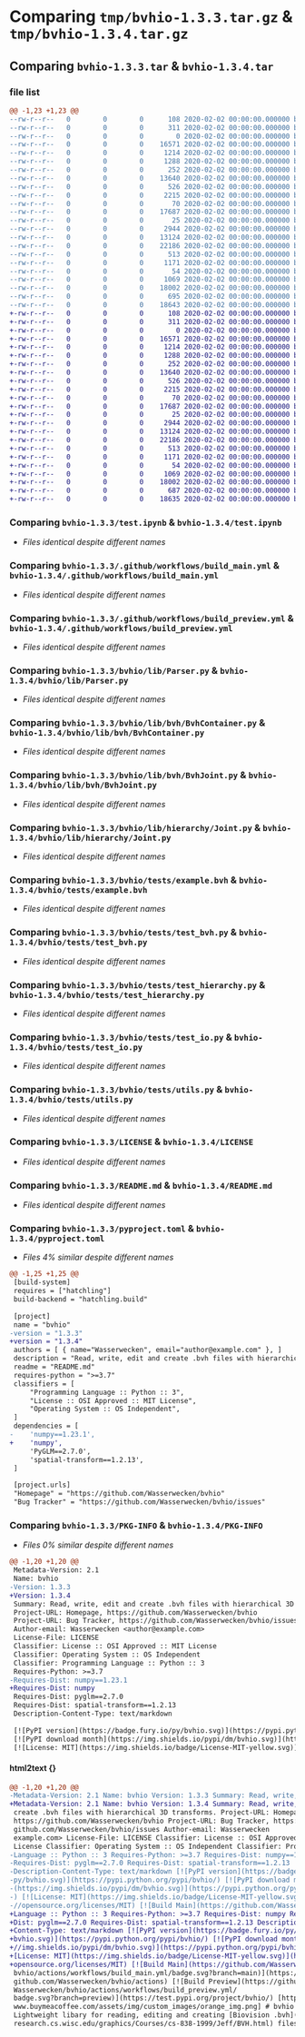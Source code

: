 # Comparing `tmp/bvhio-1.3.3.tar.gz` & `tmp/bvhio-1.3.4.tar.gz`

## Comparing `bvhio-1.3.3.tar` & `bvhio-1.3.4.tar`

### file list

```diff
@@ -1,23 +1,23 @@
--rw-r--r--   0        0        0      108 2020-02-02 00:00:00.000000 bvhio-1.3.3/.flake8
--rw-r--r--   0        0        0      311 2020-02-02 00:00:00.000000 bvhio-1.3.3/CITATION.cff
--rw-r--r--   0        0        0        0 2020-02-02 00:00:00.000000 bvhio-1.3.3/changelog.txt
--rw-r--r--   0        0        0    16571 2020-02-02 00:00:00.000000 bvhio-1.3.3/test.ipynb
--rw-r--r--   0        0        0     1214 2020-02-02 00:00:00.000000 bvhio-1.3.3/.github/workflows/build_main.yml
--rw-r--r--   0        0        0     1288 2020-02-02 00:00:00.000000 bvhio-1.3.3/.github/workflows/build_preview.yml
--rw-r--r--   0        0        0      252 2020-02-02 00:00:00.000000 bvhio-1.3.3/bvhio/__init__.py
--rw-r--r--   0        0        0    13640 2020-02-02 00:00:00.000000 bvhio-1.3.3/bvhio/lib/Parser.py
--rw-r--r--   0        0        0      526 2020-02-02 00:00:00.000000 bvhio-1.3.3/bvhio/lib/bvh/BvhContainer.py
--rw-r--r--   0        0        0     2215 2020-02-02 00:00:00.000000 bvhio-1.3.3/bvhio/lib/bvh/BvhJoint.py
--rw-r--r--   0        0        0       70 2020-02-02 00:00:00.000000 bvhio-1.3.3/bvhio/lib/bvh/__init__.py
--rw-r--r--   0        0        0    17687 2020-02-02 00:00:00.000000 bvhio-1.3.3/bvhio/lib/hierarchy/Joint.py
--rw-r--r--   0        0        0       25 2020-02-02 00:00:00.000000 bvhio-1.3.3/bvhio/lib/hierarchy/__init__.py
--rw-r--r--   0        0        0     2944 2020-02-02 00:00:00.000000 bvhio-1.3.3/bvhio/tests/example.bvh
--rw-r--r--   0        0        0    13124 2020-02-02 00:00:00.000000 bvhio-1.3.3/bvhio/tests/test_bvh.py
--rw-r--r--   0        0        0    22186 2020-02-02 00:00:00.000000 bvhio-1.3.3/bvhio/tests/test_hierarchy.py
--rw-r--r--   0        0        0      513 2020-02-02 00:00:00.000000 bvhio-1.3.3/bvhio/tests/test_io.py
--rw-r--r--   0        0        0     1171 2020-02-02 00:00:00.000000 bvhio-1.3.3/bvhio/tests/utils.py
--rw-r--r--   0        0        0       54 2020-02-02 00:00:00.000000 bvhio-1.3.3/.gitignore
--rw-r--r--   0        0        0     1069 2020-02-02 00:00:00.000000 bvhio-1.3.3/LICENSE
--rw-r--r--   0        0        0    18002 2020-02-02 00:00:00.000000 bvhio-1.3.3/README.md
--rw-r--r--   0        0        0      695 2020-02-02 00:00:00.000000 bvhio-1.3.3/pyproject.toml
--rw-r--r--   0        0        0    18643 2020-02-02 00:00:00.000000 bvhio-1.3.3/PKG-INFO
+-rw-r--r--   0        0        0      108 2020-02-02 00:00:00.000000 bvhio-1.3.4/.flake8
+-rw-r--r--   0        0        0      311 2020-02-02 00:00:00.000000 bvhio-1.3.4/CITATION.cff
+-rw-r--r--   0        0        0        0 2020-02-02 00:00:00.000000 bvhio-1.3.4/changelog.txt
+-rw-r--r--   0        0        0    16571 2020-02-02 00:00:00.000000 bvhio-1.3.4/test.ipynb
+-rw-r--r--   0        0        0     1214 2020-02-02 00:00:00.000000 bvhio-1.3.4/.github/workflows/build_main.yml
+-rw-r--r--   0        0        0     1288 2020-02-02 00:00:00.000000 bvhio-1.3.4/.github/workflows/build_preview.yml
+-rw-r--r--   0        0        0      252 2020-02-02 00:00:00.000000 bvhio-1.3.4/bvhio/__init__.py
+-rw-r--r--   0        0        0    13640 2020-02-02 00:00:00.000000 bvhio-1.3.4/bvhio/lib/Parser.py
+-rw-r--r--   0        0        0      526 2020-02-02 00:00:00.000000 bvhio-1.3.4/bvhio/lib/bvh/BvhContainer.py
+-rw-r--r--   0        0        0     2215 2020-02-02 00:00:00.000000 bvhio-1.3.4/bvhio/lib/bvh/BvhJoint.py
+-rw-r--r--   0        0        0       70 2020-02-02 00:00:00.000000 bvhio-1.3.4/bvhio/lib/bvh/__init__.py
+-rw-r--r--   0        0        0    17687 2020-02-02 00:00:00.000000 bvhio-1.3.4/bvhio/lib/hierarchy/Joint.py
+-rw-r--r--   0        0        0       25 2020-02-02 00:00:00.000000 bvhio-1.3.4/bvhio/lib/hierarchy/__init__.py
+-rw-r--r--   0        0        0     2944 2020-02-02 00:00:00.000000 bvhio-1.3.4/bvhio/tests/example.bvh
+-rw-r--r--   0        0        0    13124 2020-02-02 00:00:00.000000 bvhio-1.3.4/bvhio/tests/test_bvh.py
+-rw-r--r--   0        0        0    22186 2020-02-02 00:00:00.000000 bvhio-1.3.4/bvhio/tests/test_hierarchy.py
+-rw-r--r--   0        0        0      513 2020-02-02 00:00:00.000000 bvhio-1.3.4/bvhio/tests/test_io.py
+-rw-r--r--   0        0        0     1171 2020-02-02 00:00:00.000000 bvhio-1.3.4/bvhio/tests/utils.py
+-rw-r--r--   0        0        0       54 2020-02-02 00:00:00.000000 bvhio-1.3.4/.gitignore
+-rw-r--r--   0        0        0     1069 2020-02-02 00:00:00.000000 bvhio-1.3.4/LICENSE
+-rw-r--r--   0        0        0    18002 2020-02-02 00:00:00.000000 bvhio-1.3.4/README.md
+-rw-r--r--   0        0        0      687 2020-02-02 00:00:00.000000 bvhio-1.3.4/pyproject.toml
+-rw-r--r--   0        0        0    18635 2020-02-02 00:00:00.000000 bvhio-1.3.4/PKG-INFO
```

### Comparing `bvhio-1.3.3/test.ipynb` & `bvhio-1.3.4/test.ipynb`

 * *Files identical despite different names*

### Comparing `bvhio-1.3.3/.github/workflows/build_main.yml` & `bvhio-1.3.4/.github/workflows/build_main.yml`

 * *Files identical despite different names*

### Comparing `bvhio-1.3.3/.github/workflows/build_preview.yml` & `bvhio-1.3.4/.github/workflows/build_preview.yml`

 * *Files identical despite different names*

### Comparing `bvhio-1.3.3/bvhio/lib/Parser.py` & `bvhio-1.3.4/bvhio/lib/Parser.py`

 * *Files identical despite different names*

### Comparing `bvhio-1.3.3/bvhio/lib/bvh/BvhContainer.py` & `bvhio-1.3.4/bvhio/lib/bvh/BvhContainer.py`

 * *Files identical despite different names*

### Comparing `bvhio-1.3.3/bvhio/lib/bvh/BvhJoint.py` & `bvhio-1.3.4/bvhio/lib/bvh/BvhJoint.py`

 * *Files identical despite different names*

### Comparing `bvhio-1.3.3/bvhio/lib/hierarchy/Joint.py` & `bvhio-1.3.4/bvhio/lib/hierarchy/Joint.py`

 * *Files identical despite different names*

### Comparing `bvhio-1.3.3/bvhio/tests/example.bvh` & `bvhio-1.3.4/bvhio/tests/example.bvh`

 * *Files identical despite different names*

### Comparing `bvhio-1.3.3/bvhio/tests/test_bvh.py` & `bvhio-1.3.4/bvhio/tests/test_bvh.py`

 * *Files identical despite different names*

### Comparing `bvhio-1.3.3/bvhio/tests/test_hierarchy.py` & `bvhio-1.3.4/bvhio/tests/test_hierarchy.py`

 * *Files identical despite different names*

### Comparing `bvhio-1.3.3/bvhio/tests/test_io.py` & `bvhio-1.3.4/bvhio/tests/test_io.py`

 * *Files identical despite different names*

### Comparing `bvhio-1.3.3/bvhio/tests/utils.py` & `bvhio-1.3.4/bvhio/tests/utils.py`

 * *Files identical despite different names*

### Comparing `bvhio-1.3.3/LICENSE` & `bvhio-1.3.4/LICENSE`

 * *Files identical despite different names*

### Comparing `bvhio-1.3.3/README.md` & `bvhio-1.3.4/README.md`

 * *Files identical despite different names*

### Comparing `bvhio-1.3.3/pyproject.toml` & `bvhio-1.3.4/pyproject.toml`

 * *Files 4% similar despite different names*

```diff
@@ -1,25 +1,25 @@
 [build-system]
 requires = ["hatchling"]
 build-backend = "hatchling.build"
 
 [project]
 name = "bvhio"
-version = "1.3.3"
+version = "1.3.4"
 authors = [ { name="Wasserwecken", email="author@example.com" }, ]
 description = "Read, write, edit and create .bvh files with hierarchical 3D transforms."
 readme = "README.md"
 requires-python = ">=3.7"
 classifiers = [
     "Programming Language :: Python :: 3",
     "License :: OSI Approved :: MIT License",
     "Operating System :: OS Independent",
 ]
 dependencies = [
-    'numpy==1.23.1',
+    'numpy',
     'PyGLM==2.7.0',
     'spatial-transform==1.2.13',
 ]
 
 [project.urls]
 "Homepage" = "https://github.com/Wasserwecken/bvhio"
 "Bug Tracker" = "https://github.com/Wasserwecken/bvhio/issues"
```

### Comparing `bvhio-1.3.3/PKG-INFO` & `bvhio-1.3.4/PKG-INFO`

 * *Files 0% similar despite different names*

```diff
@@ -1,20 +1,20 @@
 Metadata-Version: 2.1
 Name: bvhio
-Version: 1.3.3
+Version: 1.3.4
 Summary: Read, write, edit and create .bvh files with hierarchical 3D transforms.
 Project-URL: Homepage, https://github.com/Wasserwecken/bvhio
 Project-URL: Bug Tracker, https://github.com/Wasserwecken/bvhio/issues
 Author-email: Wasserwecken <author@example.com>
 License-File: LICENSE
 Classifier: License :: OSI Approved :: MIT License
 Classifier: Operating System :: OS Independent
 Classifier: Programming Language :: Python :: 3
 Requires-Python: >=3.7
-Requires-Dist: numpy==1.23.1
+Requires-Dist: numpy
 Requires-Dist: pyglm==2.7.0
 Requires-Dist: spatial-transform==1.2.13
 Description-Content-Type: text/markdown
 
 [![PyPI version](https://badge.fury.io/py/bvhio.svg)](https://pypi.python.org/pypi/bvhio/)
 [![PyPI download month](https://img.shields.io/pypi/dm/bvhio.svg)](https://pypi.python.org/pypi/bvhio/)
 [![License: MIT](https://img.shields.io/badge/License-MIT-yellow.svg)](https://opensource.org/licenses/MIT)
```

#### html2text {}

```diff
@@ -1,20 +1,20 @@
-Metadata-Version: 2.1 Name: bvhio Version: 1.3.3 Summary: Read, write, edit and
+Metadata-Version: 2.1 Name: bvhio Version: 1.3.4 Summary: Read, write, edit and
 create .bvh files with hierarchical 3D transforms. Project-URL: Homepage,
 https://github.com/Wasserwecken/bvhio Project-URL: Bug Tracker, https://
 github.com/Wasserwecken/bvhio/issues Author-email: Wasserwecken
 example.com> License-File: LICENSE Classifier: License :: OSI Approved :: MIT
 License Classifier: Operating System :: OS Independent Classifier: Programming
-Language :: Python :: 3 Requires-Python: >=3.7 Requires-Dist: numpy==1.23.1
-Requires-Dist: pyglm==2.7.0 Requires-Dist: spatial-transform==1.2.13
-Description-Content-Type: text/markdown [![PyPI version](https://badge.fury.io/
-py/bvhio.svg)](https://pypi.python.org/pypi/bvhio/) [![PyPI download month]
-(https://img.shields.io/pypi/dm/bvhio.svg)](https://pypi.python.org/pypi/bvhio/
-) [![License: MIT](https://img.shields.io/badge/License-MIT-yellow.svg)](https:
-//opensource.org/licenses/MIT) [![Build Main](https://github.com/Wasserwecken/
+Language :: Python :: 3 Requires-Python: >=3.7 Requires-Dist: numpy Requires-
+Dist: pyglm==2.7.0 Requires-Dist: spatial-transform==1.2.13 Description-
+Content-Type: text/markdown [![PyPI version](https://badge.fury.io/py/
+bvhio.svg)](https://pypi.python.org/pypi/bvhio/) [![PyPI download month](https:
+//img.shields.io/pypi/dm/bvhio.svg)](https://pypi.python.org/pypi/bvhio/) [!
+[License: MIT](https://img.shields.io/badge/License-MIT-yellow.svg)](https://
+opensource.org/licenses/MIT) [![Build Main](https://github.com/Wasserwecken/
 bvhio/actions/workflows/build_main.yml/badge.svg?branch=main)](https://
 github.com/Wasserwecken/bvhio/actions) [![Build Preview](https://github.com/
 Wasserwecken/bvhio/actions/workflows/build_preview.yml/
 badge.svg?branch=preview)](https://test.pypi.org/project/bvhio/) [https://
 www.buymeacoffee.com/assets/img/custom_images/orange_img.png] # bvhio
 Lightweight libary for reading, editing and creating [Biovision .bvh](https://
 research.cs.wisc.edu/graphics/Courses/cs-838-1999/Jeff/BVH.html) files.
```

